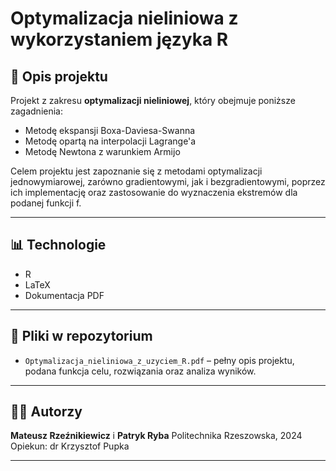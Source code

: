 # Optymalizacja nieliniowa z wykorzystaniem języka R

## 📌 Opis projektu

Projekt z zakresu **optymalizacji nieliniowej**, który obejmuje poniższe zagadnienia:
- Metodę ekspansji Boxa-Daviesa-Swanna
- Metodę opartą na interpolacji Lagrange'a
- Metodę Newtona z warunkiem Armijo


 Celem projektu jest zapoznanie się z metodami optymalizacji jednowymiarowej, zarówno gradientowymi, jak i bezgradientowymi, poprzez ich implementację oraz zastosowanie do wyznaczenia ekstremów dla podanej funkcji f.

---

## 📊 Technologie

- R
- LaTeX
- Dokumentacja PDF

---

## 📁 Pliki w repozytorium

- `Optymalizacja_nieliniowa_z_uzyciem_R.pdf` – pełny opis projektu, podana funkcja celu, rozwiązania oraz analiza wyników.

---

## 👨‍💻 Autorzy

**Mateusz Rzeźnikiewicz** i **Patryk Ryba**
Politechnika Rzeszowska, 2024  
Opiekun: dr Krzysztof Pupka

---
